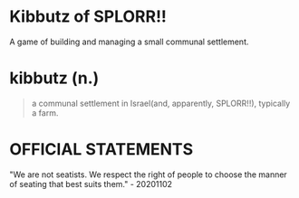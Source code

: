 # Kibbutz of SPLORR!!

A game of building and managing a small communal settlement.

# kibbutz (n.)
> a communal settlement in Israel(and, apparently, SPLORR!!), typically a farm.

# OFFICIAL STATEMENTS
"We are not seatists. We respect the right of people to choose the manner of seating that best suits them." - 20201102